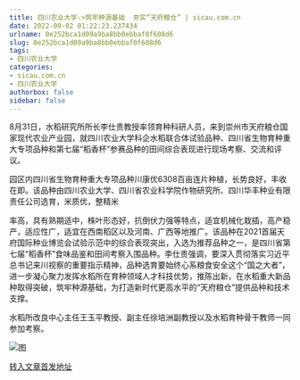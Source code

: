 ```yaml
---
title: 四川农业大学->筑牢种源基础  夯实“天府粮仓” | sicau.com.cn
date: 2022-09-02 01:22:23.237434
urlname: 0e252bca1d09a9ba8bb0ebbaf0f608d6
slug: 0e252bca1d09a9ba8bb0ebbaf0f608d6
tags: 
- 四川农业大学
categories:
- sicau.com.cn
- 四川农业大学
authorbox: false
sidebar: false
---
```

8月31日，水稻研究所所长李仕贵教授率领育种科研人员，来到崇州市天府粮仓国家现代农业产业园，就四川农业大学科企水稻联合体试验品种、四川省生物育种重大专项品种和第七届“稻香杯”参赛品种的田间综合表现进行现场考察、交流和评议。

园区内四川省生物育种重大专项品种川康优6308百亩连片种植，长势良好，丰收在即。该品种由四川农业大学、四川省农业科学院作物研究所、四川华丰种业有限责任公司选育，米质优，整精米
<!--more-->
率高，具有熟期适中，株叶形态好，抗倒伏力强等特点，适宜机械化栽插，高产稳产，适应性广，适宜在西南稻区以及河南、广西等地推广。该品种在2021首届天府国际种业博览会试验示范中的综合表现突出，入选为推荐品种之一，是四川省第七届“稻香杯”食味品鉴和田间考察入围品种。李仕贵强调，要深入贯彻落实习近平总书记来川视察的重要指示精神，品种选育要始终心系粮食安全这个“国之大者”，进一步凝心聚力发挥水稻所在育种领域人才科技优势，推陈出新，在水稻重大新品种取得突破，筑牢种源基础，为打造新时代更高水平的“天府粮仓”提供品种和技术支撑。

水稻所改良中心主任王玉平教授、副主任徐培洲副教授以及水稻育种骨干教师一同参加考察。

![图](https://news.sicau.edu.cn/__local/0/7B/1A/D75624623C452498009B7A83932_573F188E_C1977.jpg)

[转入文章首发地址](https://news.sicau.edu.cn/info/1078/69317.htm)